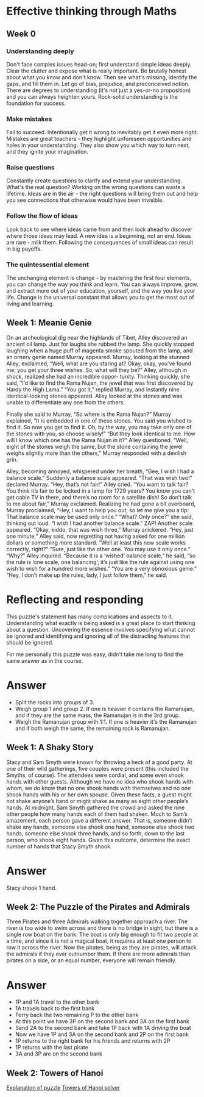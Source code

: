# Effective thinking through Maths #

## Week 0 ##

### Understanding deeply ###
Don't face complex issues head-on; first understand simple ideas deeply. Clear the clutter and expose what is really important. Be brutally honest about what you know and don't know. Then see what's missing, identify the gaps, and fill them in. Let go of bias, prejudice, and preconceived notion. There are degrees to understanding (it's not just a yes-or-no proposition) and you can always heighten yours. Rock-solid understanding is the foundation for success.

### Make mistakes ###
Fail to succeed. Intentionally get it wrong to inevitably get it even more right. Mistakes are great teachers - they highlight unforeseen opportunities and holes in your understanding. They also show you which way to turn next, and they ignite your imagination.

### Raise questions ###
Constantly create questions to clarify and extend your understanding. What's the real question? Working on the wrong questions can waste a lifetime. Ideas are in the air - the right questions will bring them out and help you see connections that otherwise would have been invisible.

### Follow the flow of ideas ###
Look back to see where ideas came from and then look ahead to discover where those ideas may lead. A new idea is a beginning, not an end. Ideas are rare - milk them. Following the consequences of small ideas can result in big payoffs.

### The quintessential element ###
The unchanging element is change - by mastering the first four elements, you can change the way you think and learn. You can always improve, grow, and extract more out of your education, yourself, and the way you live your life. Change is the universal constant that allows you to get the most out of living and learning.


## Week 1: Meanie Genie ##
On an archeological dig near the highlands of Tibet, Alley discovered an ancient oil lamp. Just for laughs she rubbed the lamp. She quickly stopped laughing when a huge puff of magenta smoke spouted from the lamp, and an ornery genie named Murray appeared. Murray, looking at the stunned Alley, exclaimed, “Well, what are you staring at? Okay, okay, you’ve found me; you get your three wishes. So, what will they be?” Alley, although in shock, realized she had an incredible oppor- tunity. Thinking quickly, she said, “I’d like to find the Rama Nujan, the jewel that was first discovered by Hardy the High Lama.” “You got it,” replied Murray, and instantly nine identical-looking stones appeared. Alley looked at the stones and was unable to differentiate any one from the others.

Finally she said to Murray, “So where is the Rama Nujan?” Murray explained, “It is embedded in one of these stones. You said you wished to find it. So now you get to find it. Oh, by the way, you may take only one of the stones with you, so choose wisely!” “But they look identical to me. How will I know which one has the Rama Nujan in it?” Alley questioned. “Well, eight of the stones weigh the same, but the stone containing the jewel weighs slightly more than the others,” Murray responded with a devilish grin.

Alley, becoming annoyed, whispered under her breath, “Gee, I wish I had a balance scale.” Suddenly a balance scale appeared. “That was wish two!” declared Murray. “Hey, that’s not fair!” Alley cried. “You want to talk fair? You think it’s fair to be locked in a lamp for 1729 years? You know you can’t get cable TV in there, and there’s no room for a satellite dish! So don’t talk to me about fair,” Murray exclaimed. Realizing he had gone a bit overboard, Murray proclaimed, “Hey, I want to help you out, so let me give you a tip: That balance scale may be used only once.” “What? Only once?” she said, thinking out loud. “I wish I had another balance scale.” ZAP! Another scale appeared. “Okay, kiddo, that was wish three,” Murray snickered. “Hey, just one minute,” Alley said, now regretting not having asked for one million dollars or something more standard. “Well at least this new scale works correctly, right?” “Sure, just like the other one. You may use it only once.” “Why?” Alley inquired. “Because it is a ‘wished’ balance scale,” he said, “so the rule is ‘one scale, one balancing’; it’s just like the rule against using one wish to wish for a hundred more wishes.” “You are a very obnoxious genie.” “Hey, I don’t make up the rules, lady, I just follow them,” he said.

# Reflecting and responding #
This puzzle's statement has many complications and aspects to it. Understanding what exactly is being asked is a great place to start thinking about a question. Uncovering the essence involves specifying what cannot be ignored and identifying and ignoring all of the distracting features that should be ignored.

For me personally this puzzle was easy, didn't take me long to find the same answer as in the course.

# Answer #
* Split the rocks into groups of 3.
* Weigh group 1 and group 2. If one is heavier it contains the Ramanujan, and if
they are the same mass, the Ramanujan is in the 3rd group.
* Weigh the Ramanujan group with 1:1. If one is heavier it's the Ramanujan and if both weigh the same, the remaining rock is Ramanujan.

## Week 1: A Shaky Story ##
Stacy and Sam Smyth were known for throwing a heck of a good party. At one of their wild gatherings, five couples were present (this included the Smyths, of course). The attendees were cordial, and some even shook hands with other guests. Although we have no idea who shook hands with whom, we do know that no one shook hands with themselves and no one shook hands with his or her own spouse. Given these facts, a guest might not shake anyone’s hand or might shake as many as eight other people’s hands. At midnight, Sam Smyth gathered the crowd and asked the nine other people how many hands each of them had shaken. Much to Sam’s amazement, each person gave a different answer. That is, someone didn’t shake any hands, someone else shook one hand, someone else shook two hands, someone else shook three hands, and so forth, down to the last person, who shook eight hands. Given this outcome, determine the exact number of hands that Stacy Smyth shook.

# Answer #
Stacy shook 1 hand.

## Week 2: The Puzzle of the Pirates and Admirals ##
Three Pirates and three Admirals walking together approach a river. The river is too wide to swim across and there is no bridge in sight, but there is a single row boat on the bank.
The boat is only big enough to fit two people at a time, and since it is not a magical boat, it requires at least one person to row it across the river.
Now the pirates, being as they are pirates, will attack the admirals if they ever outnumber them. If there are more admirals than pirates on a side, or an equal number, everyone will remain friendly.

# Answer #
* 1P and 1A travel to the other bank
* 1A travels back to the first bank
* Ferry back the two remaining P to the other bank
* At this point we have 3P on the second bank and 3A on the first bank
* Send 2A to the second bank and take 1P back with 1A driving the boat
* Now we have 1P and 3A on the second bank and 2P on the first bank
* 1P returns to the right bank for his friends and returns with 2P
* 1P returns with the last pirate
* 3A and 3P are on the second bank

## Week 2: Towers of Hanoi ##
[Explanation of puzzle](https://en.wikipedia.org/wiki/Tower_of_Hanoi)
[Towers of Hanoi solver](https://www.coolmath-games.com/0-tower-of-hanoi)